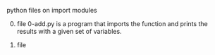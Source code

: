 python files on import modules

0. file 0-add.py is a program that imports the function and prints the results with a given set of variables.

1. file
